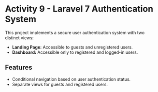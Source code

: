 # Activity 9 - Laravel 7 Authentication System

This project implements a secure user authentication system with two distinct views:
- **Landing Page:** Accessible to guests and unregistered users.
- **Dashboard:** Accessible only to registered and logged-in users.

## Features
- Conditional navigation based on user authentication status.
- Separate views for guests and registered users.

